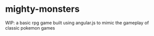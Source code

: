 # mighty-monsters
WIP: a basic rpg game built using angular.js to mimic the gameplay of classic pokemon games
